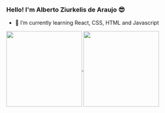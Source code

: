 ### Hello! I'm Alberto Ziurkelis de Araujo 😎

- 🌱 I’m currently learning React, CSS, HTML and Javascript

<a href="https://github.com/anuraghazra/github-readme-stats">
  <img height=200 align="center" src="https://github-readme-stats.vercel.app/api?username=Alberto Ziurkelis de Araujo" />
</a>
<a href="https://github.com/anuraghazra/convoychat">
  <img height=200 align="center" src="https://github-readme-stats.vercel.app/api/top-langs?username=Alberto Ziurkelis de Araujo&layout=compact&langs_count=8&card_width=320" />
</a>
